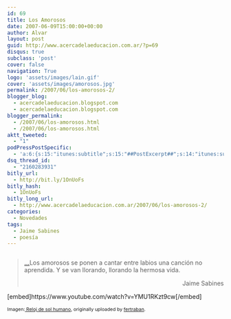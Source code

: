 ```yaml
---
id: 69
title: Los Amorosos
date: 2007-06-09T15:00:00+00:00
author: Alvar
layout: post
guid: http://www.acercadelaeducacion.com.ar/?p=69
disqus: true
subclass: 'post'
cover: false
navigation: True
logo: 'assets/images/lain.gif'
cover: 'assets/images/amorosos.jpg'
permalink: /2007/06/los-amorosos-2/
blogger_blog:
  - acercadelaeducacion.blogspot.com
  - acercadelaeducacion.blogspot.com
blogger_permalink:
  - /2007/06/los-amorosos.html
  - /2007/06/los-amorosos.html
aktt_tweeted:
  - "1"
podPressPostSpecific:
  - 'a:6:{s:15:"itunes:subtitle";s:15:"##PostExcerpt##";s:14:"itunes:summary";s:15:"##PostExcerpt##";s:15:"itunes:keywords";s:17:"##WordPressCats##";s:13:"itunes:author";s:10:"##Global##";s:15:"itunes:explicit";s:7:"Default";s:12:"itunes:block";s:7:"Default";}'
dsq_thread_id:
  - "2160283931"
bitly_url:
  - http://bit.ly/1OnUoFs
bitly_hash:
  - 1OnUoFs
bitly_long_url:
  - http://www.acercadelaeducacion.com.ar/2007/06/los-amorosos-2/
categories:
  - Novedades
tags:
  - Jaime Sabines
  - poesía
---
```

<p class="flickr-frame" align="center"><a title="photo sharing" href="http://www.flickr.com/photos/el_fer/532989936/"><img class="flickr-photo" src="http://farm2.static.flickr.com/1135/532989936_9de2661c07.jpg" alt="" /></a></p>

<blockquote>
<p class="flickr-yourcomment" align="left"><a href="http://www.los-poetas.com/f/sabi1.htm#LOS%20AMOROSOS">...</a>Los amorosos
se ponen a cantar entre labios
una canción no aprendida.
Y se van
llorando, llorando
la hermosa vida.</p>
<p class="flickr-yourcomment" style="text-align: right;">Jaime Sabines</p>
</blockquote>
[embed]https://www.youtube.com/watch?v=YMU1RKzt9cw[/embed]

<span class="flickr-caption"><span style="font-size: 78%;">Imagen:</span><a href="http://www.flickr.com/photos/el_fer/532989936/"><span style="font-size: 78%;"> Reloj de sol humano</span></a><span style="font-size: 78%;">, originally uploaded by </span><a href="http://www.flickr.com/people/el_fer/"><span style="font-size: 78%;">fertraban</span></a><span style="font-size: 78%;">.</span></span>
